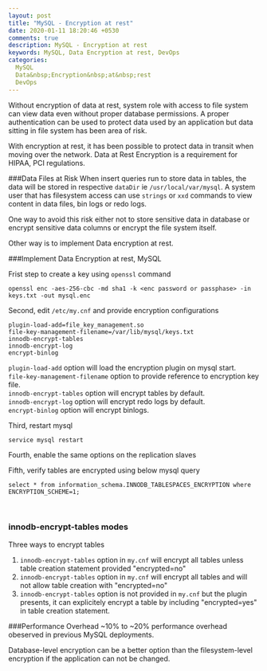 ```yaml
---
layout: post
title: "MySQL - Encryption at rest"
date: 2020-01-11 18:20:46 +0530
comments: true
description: MySQL - Encryption at rest
keywords: MySQL, Data Encryption at rest, DevOps
categories:
  MySQL
  Data&nbsp;Encryption&nbsp;at&nbsp;rest
  DevOps
---
```


Without encryption of data at rest, system role with access to file system can view data even without proper database permissions. A proper authentication can be used to protect data used by an application but data sitting in file system has been area of risk. 

With encryption at rest, it has been possible to protect data in transit when moving over the network. Data at Rest Encryption is a requirement for HIPAA, PCI regulations. <!--more-->


###Data Files at Risk
When insert queries run to store data in tables, the data will be stored in respective `dataDir` ie `/usr/local/var/mysql`. A system user that has filesystem access can use `strings` or `xxd` commands to view content in data files, bin logs or redo logs.

One way to avoid this risk either not to store sensitive data in database or encrypt sensitive data columns or encrypt the file system itself.

Other way is to implement Data encryption at rest. 


###Implement Data Encryption at rest, MySQL

Frist step to create a key using `openssl` command

	openssl enc -aes-256-cbc -md sha1 -k <enc password or passphase> -in keys.txt -out mysql.enc

Second, edit `/etc/my.cnf` and provide encryption configurations

	plugin-load-add=file_key_management.so
	file-key-management-filename=/var/lib/mysql/keys.txt
	innodb-encrypt-tables
	innodb-encrypt-log
	encrypt-binlog


`plugin-load-add` option will load the encryption plugin on mysql start.<br/>
`file-key-management-filename` option to provide reference to encryption key file.<br/>
`innodb-encrypt-tables` option will encrypt tables by default.<br/>
`innodb-encrypt-log` option will encrypt redo logs by default.<br/>
`encrypt-binlog` option will encrypt binlogs. 



Third, restart mysql
	
	service mysql restart

Fourth, enable the same options on the replication slaves

Fifth, verify tables are encrypted using below mysql query 
	
	select * from information_schema.INNODB_TABLESPACES_ENCRYPTION where ENCRYPTION_SCHEME=1;

<br/>

### innodb-encrypt-tables modes


Three ways to encrypt tables<br/>

1. `innodb-encrypt-tables` option in `my.cnf` will encrypt all tables unless table creation statement provided "encrypted=no" <br/>
2. `innodb-encrypt-tables` option in `my.cnf` will encrypt all tables and will not allow table creation with "encrypted=no" <br/>
3. `innodb-encrypt-tables` option is not provided in `my.cnf` but the plugin presents, it can explicitely encrypt a table by including "encrypted=yes" in table creation statement.<br/>


###Performance Overhead
~10% to ~20% performance overhead obeserved in previous MySQL deployments.

Database-level encryption can be a better option than the filesystem-level encryption if the application can not be changed.



